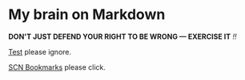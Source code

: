 # My brain on Markdown

**DON'T JUST DEFEND YOUR RIGHT TO BE WRONG — EXERCISE IT** *!!*

[Test](test) please ignore.

[SCN Bookmarks](scn-bookmarks) please click.

